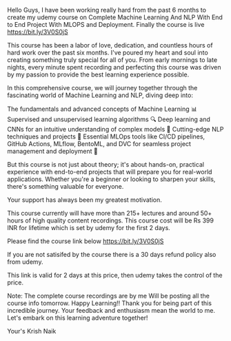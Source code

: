 Hello Guys,
I have been working really hard from the past 6 months to create my udemy course on Complete Machine Learning And NLP With End to End Project With MLOPS and Deployment. Finally the course is live
https://bit.ly/3V0S0jS

This course has been a labor of love, dedication, and countless hours of hard work over the past six months. I've poured my heart and soul into creating something truly special for all of you. From early mornings to late nights, every minute spent recording and perfecting this course was driven by my passion to provide the best learning experience possible.

In this comprehensive course, we will journey together through the fascinating world of Machine Learning and NLP, diving deep into:

The fundamentals and advanced concepts of Machine Learning 📊
Supervised and unsupervised learning algorithms 🔍
Deep learning and CNNs for an intuitive understanding of complex models 🤖
Cutting-edge NLP techniques and projects 📝
Essential MLOps tools like CI/CD pipelines, GitHub Actions, MLflow, BentoML, and DVC for seamless project management and deployment 🚀

But this course is not just about theory; it's about hands-on, practical experience with end-to-end projects that will prepare you for real-world applications. Whether you're a beginner or looking to sharpen your skills, there's something valuable for everyone.

Your support has always been my greatest motivation. 

This course currently will have more than 215+ lectures and around 50+ hours of high quality content recordings.
This course cost will be Rs 399 INR for lifetime which is set by udemy for the first 2 days.

Please find the course link below
https://bit.ly/3V0S0jS

If you are not satisifed by the  course there is a 30 days refund policy also from udemy. 

This link is valid for 2 days at this price, then udemy takes the control of the price.


Note: The complete course recordings are by me
Will be posting all the course info tomorrow. Happy Learning!!
Thank you for being part of this incredible journey. Your feedback and enthusiasm mean the world to me. Let's embark on this learning adventure together!

Your's
Krish Naik

